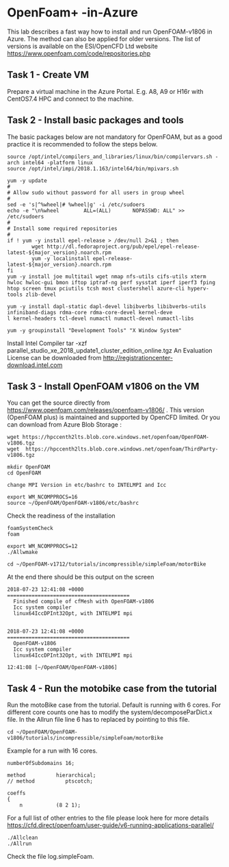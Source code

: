 # OpenFoam+ -in-Azure
This lab describes a fast way how to install and run OpenFOAM-v1806 in Azure. The method can also be applied for older versions. The list of versions is available on the ESI/OpenCFD Ltd website https://www.openfoam.com/code/repositories.php


## Task 1 - Create VM

Prepare a virtual machine in the Azure Portal. E.g. A8, A9 or H16r with CentOS7.4 HPC and connect to the machine.

## Task 2 - Install basic packages and tools

The basic packages below are not mandatory for OpenFOAM, but as a good practice it is recommended to follow the steps below.

```
source /opt/intel/compilers_and_libraries/linux/bin/compilervars.sh -arch intel64 -platform linux
source /opt/intel/impi/2018.1.163/intel64/bin/mpivars.sh

yum -y update
#
# Allow sudo without password for all users in group wheel
#
sed -e 's|^%wheel|# %wheel|g' -i /etc/sudoers
echo -e "\n%wheel        ALL=(ALL)       NOPASSWD: ALL" >> /etc/sudoers
#
# Install some required repositories
#
if ! yum -y install epel-release > /dev/null 2>&1 ; then
        wget http://dl.fedoraproject.org/pub/epel/epel-release-latest-${major_version}.noarch.rpm
        yum -y localinstall epel-release-latest-${major_version}.noarch.rpm
fi
yum -y install joe multitail wget nmap nfs-utils cifs-utils xterm hwloc hwloc-gui bmon iftop iptraf-ng perf sysstat iperf iperf3 fping htop screen tmux pciutils tcsh most clustershell azure-cli hyperv-tools zlib-devel

yum -y install dapl-static dapl-devel libibverbs libibverbs-utils infiniband-diags rdma-core rdma-core-devel kernel-deve
l kernel-headers tcl-devel numactl numactl-devel numactl-libs

yum -y groupinstall "Development Tools" "X Window System"
```

Install Intel Compiler tar -xzf parallel_studio_xe_2018_update1_cluster_edition_online.tgz
An Evaluation License can be downloaded from http://registrationcenter-download.intel.com


## Task 3 - Install OpenFOAM v1806 on the VM


You can get the source directly from https://www.openfoam.com/releases/openfoam-v1806/ . This version (OpenFOAM plus) is maintained and supported by OpenCFD limited. 
Or you can download from Azure Blob Storage :
```
wget https://hpccenth2lts.blob.core.windows.net/openfoam/OpenFOAM-v1806.tgz
wget  https://hpccenth2lts.blob.core.windows.net/openfoam/ThirdParty-v1806.tgz

mkdir OpenFOAM
cd OpenFOAM

change MPI Version in etc/bashrc to INTELMPI and Icc

export WM_NCOMPPROCS=16
source ~/OpenFOAM/OpenFOAM-v1806/etc/bashrc 
```
Check the readiness of the installation

```
foamSystemCheck 
foam

export WM_NCOMPPROCS=12
./Allwmake

cd ~/OpenFOAM-v1712/tutorials/incompressible/simpleFoam/motorBike

```
At the end there should be this output on the screen

```
2018-07-23 12:41:08 +0000
========================================
  Finished compile of cfMesh with OpenFOAM-v1806
  Icc system compiler
  linux64IccDPInt32Opt, with INTELMPI mpi


2018-07-23 12:41:08 +0000
========================================
  OpenFOAM-v1806
  Icc system compiler
  linux64IccDPInt32Opt, with INTELMPI mpi

12:41:08 [~/OpenFOAM/OpenFOAM-v1806]
```
## Task 4 - Run the motobike case from the tutorial

Run the motoBike case from the tutorial. Default is running with 6 cores. For different core counts one has to modify the system/decomposeParDict.x file. In the Allrun file line 6 has to replaced by pointing to this file.

```
cd ~/OpenFOAM/OpenFOAM-v1806/tutorials/incompressible/simpleFoam/motorBike

```
Example for a run with 16 cores.

```
numberOfSubdomains 16;

method          hierarchical;
// method          ptscotch;

coeffs
{
    n           (8 2 1);
```
For a full list of other entries to the file please look here for more details https://cfd.direct/openfoam/user-guide/v6-running-applications-parallel/

```    
./Allclean
./Allrun
```

Check the file log.simpleFoam.


